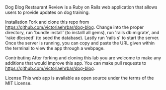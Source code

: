 Dog Blog
Restaurant Review is a Ruby on Rails web application that allows users to provide updates on dog training. 

Installation
Fork and clone this repo from https://github.com/victoriaehrbar/dog-blog. Change into the proper directory, run 'bundle install' (to installl all gems), run 'rails db:migrate', and 'rake db:seed' (to seed the database). Lastly run 'rails s' to start the server. Once the server is running, you can copy and paste the URL given within the terminal to view the app through a webpage.

Contributing
After forking and cloning this lab you are welcome to make any additions that would improve this app. You can make pull requests to https://github.com/victoriaehrbar/dog-blog.

License
This web app is available as open source under the terms of the MIT License.